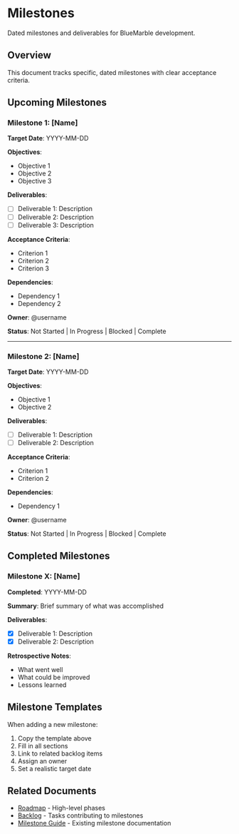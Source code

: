 # Milestones

Dated milestones and deliverables for BlueMarble development.

## Overview

This document tracks specific, dated milestones with clear acceptance criteria.

## Upcoming Milestones

### Milestone 1: [Name]

**Target Date**: YYYY-MM-DD

**Objectives**:

- Objective 1
- Objective 2
- Objective 3

**Deliverables**:

- [ ] Deliverable 1: Description
- [ ] Deliverable 2: Description
- [ ] Deliverable 3: Description

**Acceptance Criteria**:

- Criterion 1
- Criterion 2
- Criterion 3

**Dependencies**:

- Dependency 1
- Dependency 2

**Owner**: @username

**Status**: Not Started | In Progress | Blocked | Complete

---

### Milestone 2: [Name]

**Target Date**: YYYY-MM-DD

**Objectives**:

- Objective 1
- Objective 2

**Deliverables**:

- [ ] Deliverable 1: Description
- [ ] Deliverable 2: Description

**Acceptance Criteria**:

- Criterion 1
- Criterion 2

**Dependencies**:

- Dependency 1

**Owner**: @username

**Status**: Not Started | In Progress | Blocked | Complete

## Completed Milestones

### Milestone X: [Name]

**Completed**: YYYY-MM-DD

**Summary**: Brief summary of what was accomplished

**Deliverables**:

- [x] Deliverable 1: Description
- [x] Deliverable 2: Description

**Retrospective Notes**:

- What went well
- What could be improved
- Lessons learned

## Milestone Templates

When adding a new milestone:

1. Copy the template above
2. Fill in all sections
3. Link to related backlog items
4. Assign an owner
5. Set a realistic target date

## Related Documents

- [Roadmap](roadmap.md) - High-level phases
- [Backlog](backlog.md) - Tasks contributing to milestones
- [Milestone Guide](../roadmap/milestone-guide.md) - Existing milestone documentation
